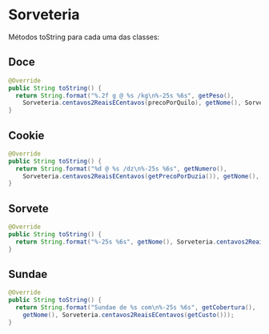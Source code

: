 # Sorveteria

Métodos toString para cada uma das classes:

## Doce

```java
@Override
public String toString() {
  return String.format("%.2f g @ %s /kg\n%-25s %6s", getPeso(), 
    Sorveteria.centavos2ReaisECentavos(precoPorQuilo), getNome(), Sorveteria.centavos2ReaisECentavos(getCusto()));
}
```

## Cookie
```java
@Override
public String toString() {
  return String.format("%d @ %s /dz\n%-25s %6s", getNumero(), 
    Sorveteria.centavos2ReaisECentavos(getPrecoPorDuzia()), getNome(), Sorveteria.centavos2ReaisECentavos(getCusto()));
}
```

## Sorvete
```java
@Override
public String toString() {
  return String.format("%-25s %6s", getNome(), Sorveteria.centavos2ReaisECentavos(getCusto()));
}
```

## Sundae
```java
@Override
public String toString() {
  return String.format("Sundae de %s com\n%-25s %6s", getCobertura(), 
    getNome(), Sorveteria.centavos2ReaisECentavos(getCusto()));
}
```
